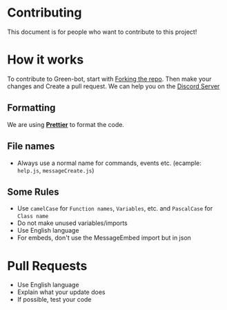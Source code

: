 # Contributing
This document is for people who want to contribute to this project!

# How it works
To contribute to Green-bot, start with [Forking the repo](https://github.com/GreenBotDeveloppement/Green-bot/fork).
Then make your changes and Create a pull request.
We can help you on the [Discord Server](https://green-bot.app/discord)

## Formatting
We are using **[Prettier](https://prettier.io)** to format the code.

## File names
- Always use a normal name for commands, events etc. (ecample: `help.js`, `messageCreate.js`)

## Some Rules
- Use `camelCase` for `Function names`, `Variables`, etc. and `PascalCase` for `Class name`
- Do not make unused variables/imports
- Use English language
- For embeds, don't use the MessageEmbed import but in json

# Pull Requests
- Use English language
- Explain what your update does
- If possible, test your code
